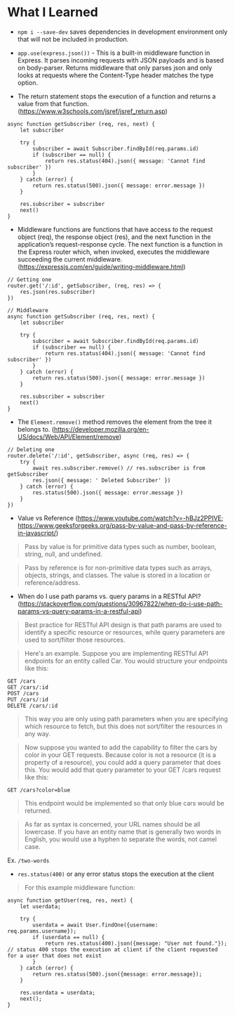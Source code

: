 # What I Learned

- `npm i --save-dev` saves dependencies in development environment only that will not be included in production.

- `app.use(express.json())` - This is a built-in middleware function in Express. It parses incoming requests with JSON payloads and is based on body-parser. Returns middleware that only parses json and only looks at requests where the Content-Type header matches the type option.

- The return statement stops the execution of a function and returns a value from that function. (https://www.w3schools.com/jsref/jsref_return.asp)
```JS
async function getSubscriber (req, res, next) {
    let subscriber

    try {
        subscriber = await Subscriber.findById(req.params.id)
        if (subscriber == null) {
            return res.status(404).json({ message: 'Cannot find subscriber' })
        }
    } catch (error) {
        return res.status(500).json({ message: error.message })
    }

    res.subscriber = subscriber
    next()
}
```

- Middleware functions are functions that have access to the request object (req), the response object (res), and the next function in the application’s request-response cycle. The next function is a function in the Express router which, when invoked, executes the middleware succeeding the current middleware.
(https://expressjs.com/en/guide/writing-middleware.html)
```JS
// Getting one
router.get('/:id', getSubscriber, (req, res) => {
    res.json(res.subscriber)
})

// Middleware
async function getSubscriber (req, res, next) {
    let subscriber

    try {
        subscriber = await Subscriber.findById(req.params.id)
        if (subscriber == null) {
            return res.status(404).json({ message: 'Cannot find subscriber' })
        }
    } catch (error) {
        return res.status(500).json({ message: error.message })
    }

    res.subscriber = subscriber
    next()
}
```

- The `Element.remove()` method removes the element from the tree it belongs to. (https://developer.mozilla.org/en-US/docs/Web/API/Element/remove)
```JS
// Deleting one
router.delete('/:id', getSubscriber, async (req, res) => {
    try {
        await res.subscriber.remove() // res.subscriber is from getSubscriber
        res.json({ message: ' Deleted Subscriber' })
    } catch (error) {
        res.status(500).json({ message: error.message })
    }
})
```

- Value vs Reference (https://www.youtube.com/watch?v=-hBJz2PPIVE; https://www.geeksforgeeks.org/pass-by-value-and-pass-by-reference-in-javascript/)

> Pass by value is for primitive data types such as number, boolean, string, null, and undefined.

> Pass by reference is for non-primitive data types such as arrays, objects, strings, and classes. The value is stored in a location or reference/address.

- When do I use path params vs. query params in a RESTful API? (https://stackoverflow.com/questions/30967822/when-do-i-use-path-params-vs-query-params-in-a-restful-api)

> Best practice for RESTful API design is that path params are used to identify a specific resource or resources, while query parameters are used to sort/filter those resources.

> Here's an example. Suppose you are implementing RESTful API endpoints for an entity called Car. You would structure your endpoints like this:
```
GET /cars
GET /cars/:id
POST /cars
PUT /cars/:id
DELETE /cars/:id
```

> This way you are only using path parameters when you are specifying which resource to fetch, but this does not sort/filter the resources in any way.

> Now suppose you wanted to add the capability to filter the cars by color in your GET requests. Because color is not a resource (it is a property of a resource), you could add a query parameter that does this. You would add that query parameter to your GET /cars request like this:
```
GET /cars?color=blue
```
> This endpoint would be implemented so that only blue cars would be returned.

> As far as syntax is concerned, your URL names should be all lowercase. If you have an entity name that is generally two words in English, you would use a hyphen to separate the words, not camel case.

Ex. `/two-words`

- `res.status(400)` or any error status stops the execution at the client
> For this example middleware function:
```JS
async function getUser(req, res, next) {
    let userdata;

    try {
        userdata = await User.findOne({username: req.params.username});
        if (userdata == null) {
            return res.status(400).json({message: "User not found."}); // status 400 stops the execution at client if the client requested for a user that does not exist
        }
    } catch (error) {
        return res.status(500).json({message: error.message});
    }

    res.userdata = userdata;
    next();
}
```